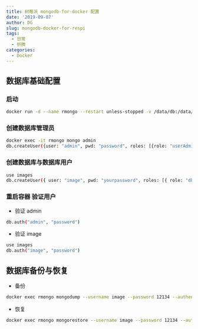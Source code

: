 ```yaml
---
title: 树莓派 mongodb-for-docker 配置
date: '2019-09-07'
author: DG
slug: mongodb-docker-for-respi
tags: 
  - 日常
  - 折腾
categories: 
  - Docker
---
```

## 数据库基础配置
### 启动
```bash
docker run -d --name rmongo --restart unless-stopped -v /data/db:/data/db -v /data/configdb:/data/congifdb -v /mnt/samba/mongoBank:/bank -p 27017:27017 -p 28017:28017 mongo mongod --auth
```
### 创建数据库管理员
```bash
docker exec -it rmongo mongo admin
db.createUser({user: "admin", pwd: "password", roles: [{role: "userAdminAnyDatabase", db: "admin"}]})
```
### 创建数据库与数据库用户
```bash
use images
db.createUser({ user: "image", pwd: "yourpassword", roles: [{ role: "dbOwner", db: "images" }] })
```
### 重启容器 验证用户
- 验证 admin
```bash
db.auth("admin", "password")
```
- 验证 image
```bash
use images
db.auth("image", "password")
```
## 数据库备份与恢复
- 备份
```bash
docker exec rmongo mongodump --username image --password 12134 --authenticationDatabase images -d images -h localhost -o /bank
```
- 恢复
```bash
docker exec rmongo mongorestore --username image --password 12134 --authenticationDatabase images /bank 
```
